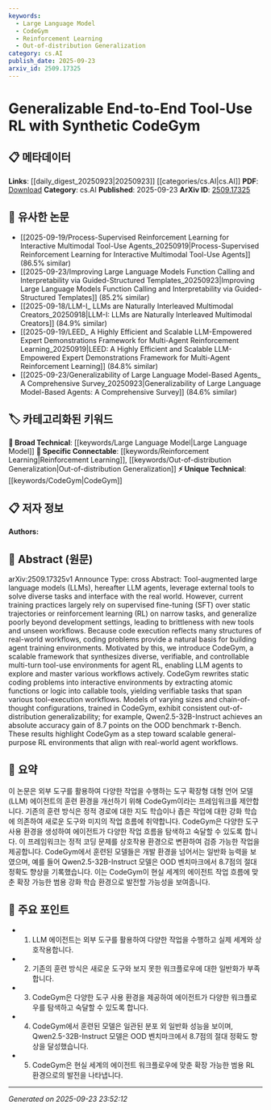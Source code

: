 ```yaml
---
keywords:
  - Large Language Model
  - CodeGym
  - Reinforcement Learning
  - Out-of-distribution Generalization
category: cs.AI
publish_date: 2025-09-23
arxiv_id: 2509.17325
---
```


<!-- KEYWORD_LINKING_METADATA:
{
  "processed_timestamp": "2025-09-23T23:52:12.824510",
  "vocabulary_version": "1.0",
  "selected_keywords": [
    "Large Language Model",
    "CodeGym",
    "Reinforcement Learning",
    "Out-of-distribution Generalization"
  ],
  "rejected_keywords": [],
  "similarity_scores": {
    "Large Language Model": 0.85,
    "CodeGym": 0.8,
    "Reinforcement Learning": 0.78,
    "Out-of-distribution Generalization": 0.77
  },
  "extraction_method": "AI_prompt_based",
  "budget_applied": true,
  "candidates_json": {
    "candidates": [
      {
        "surface": "Tool-augmented large language models",
        "canonical": "Large Language Model",
        "aliases": [
          "LLM agents",
          "Tool-augmented LLMs"
        ],
        "category": "broad_technical",
        "rationale": "Connects to existing knowledge on large language models, emphasizing their tool-augmented capabilities.",
        "novelty_score": 0.45,
        "connectivity_score": 0.88,
        "specificity_score": 0.65,
        "link_intent_score": 0.85
      },
      {
        "surface": "CodeGym",
        "canonical": "CodeGym",
        "aliases": [
          "CodeGym framework"
        ],
        "category": "unique_technical",
        "rationale": "Introduces a novel framework for training LLM agents, crucial for understanding the paper's contribution.",
        "novelty_score": 0.92,
        "connectivity_score": 0.7,
        "specificity_score": 0.9,
        "link_intent_score": 0.8
      },
      {
        "surface": "Reinforcement Learning",
        "canonical": "Reinforcement Learning",
        "aliases": [
          "RL"
        ],
        "category": "specific_connectable",
        "rationale": "A core method used in the paper, linking to a broad area of machine learning research.",
        "novelty_score": 0.3,
        "connectivity_score": 0.85,
        "specificity_score": 0.7,
        "link_intent_score": 0.78
      },
      {
        "surface": "Out-of-distribution generalizability",
        "canonical": "Out-of-distribution Generalization",
        "aliases": [
          "OOD generalization"
        ],
        "category": "specific_connectable",
        "rationale": "Key concept for evaluating the model's performance beyond training data.",
        "novelty_score": 0.55,
        "connectivity_score": 0.75,
        "specificity_score": 0.8,
        "link_intent_score": 0.77
      }
    ],
    "ban_list_suggestions": [
      "static trajectories",
      "supervised fine-tuning"
    ]
  },
  "decisions": [
    {
      "candidate_surface": "Tool-augmented large language models",
      "resolved_canonical": "Large Language Model",
      "decision": "linked",
      "scores": {
        "novelty": 0.45,
        "connectivity": 0.88,
        "specificity": 0.65,
        "link_intent": 0.85
      }
    },
    {
      "candidate_surface": "CodeGym",
      "resolved_canonical": "CodeGym",
      "decision": "linked",
      "scores": {
        "novelty": 0.92,
        "connectivity": 0.7,
        "specificity": 0.9,
        "link_intent": 0.8
      }
    },
    {
      "candidate_surface": "Reinforcement Learning",
      "resolved_canonical": "Reinforcement Learning",
      "decision": "linked",
      "scores": {
        "novelty": 0.3,
        "connectivity": 0.85,
        "specificity": 0.7,
        "link_intent": 0.78
      }
    },
    {
      "candidate_surface": "Out-of-distribution generalizability",
      "resolved_canonical": "Out-of-distribution Generalization",
      "decision": "linked",
      "scores": {
        "novelty": 0.55,
        "connectivity": 0.75,
        "specificity": 0.8,
        "link_intent": 0.77
      }
    }
  ]
}
-->

# Generalizable End-to-End Tool-Use RL with Synthetic CodeGym

## 📋 메타데이터

**Links**: [[daily_digest_20250923|20250923]] [[categories/cs.AI|cs.AI]]
**PDF**: [Download](https://arxiv.org/pdf/2509.17325.pdf)
**Category**: cs.AI
**Published**: 2025-09-23
**ArXiv ID**: [2509.17325](https://arxiv.org/abs/2509.17325)

## 🔗 유사한 논문
- [[2025-09-19/Process-Supervised Reinforcement Learning for Interactive Multimodal Tool-Use Agents_20250919|Process-Supervised Reinforcement Learning for Interactive Multimodal Tool-Use Agents]] (86.5% similar)
- [[2025-09-23/Improving Large Language Models Function Calling and Interpretability via Guided-Structured Templates_20250923|Improving Large Language Models Function Calling and Interpretability via Guided-Structured Templates]] (85.2% similar)
- [[2025-09-18/LLM-I_ LLMs are Naturally Interleaved Multimodal Creators_20250918|LLM-I: LLMs are Naturally Interleaved Multimodal Creators]] (84.9% similar)
- [[2025-09-19/LEED_ A Highly Efficient and Scalable LLM-Empowered Expert Demonstrations Framework for Multi-Agent Reinforcement Learning_20250919|LEED: A Highly Efficient and Scalable LLM-Empowered Expert Demonstrations Framework for Multi-Agent Reinforcement Learning]] (84.8% similar)
- [[2025-09-23/Generalizability of Large Language Model-Based Agents_ A Comprehensive Survey_20250923|Generalizability of Large Language Model-Based Agents: A Comprehensive Survey]] (84.6% similar)

## 🏷️ 카테고리화된 키워드
**🧠 Broad Technical**: [[keywords/Large Language Model|Large Language Model]]
**🔗 Specific Connectable**: [[keywords/Reinforcement Learning|Reinforcement Learning]], [[keywords/Out-of-distribution Generalization|Out-of-distribution Generalization]]
**⚡ Unique Technical**: [[keywords/CodeGym|CodeGym]]

## 📋 저자 정보

**Authors:** 

## 📄 Abstract (원문)

arXiv:2509.17325v1 Announce Type: cross 
Abstract: Tool-augmented large language models (LLMs), hereafter LLM agents, leverage external tools to solve diverse tasks and interface with the real world. However, current training practices largely rely on supervised fine-tuning (SFT) over static trajectories or reinforcement learning (RL) on narrow tasks, and generalize poorly beyond development settings, leading to brittleness with new tools and unseen workflows. Because code execution reflects many structures of real-world workflows, coding problems provide a natural basis for building agent training environments. Motivated by this, we introduce CodeGym, a scalable framework that synthesizes diverse, verifiable, and controllable multi-turn tool-use environments for agent RL, enabling LLM agents to explore and master various workflows actively. CodeGym rewrites static coding problems into interactive environments by extracting atomic functions or logic into callable tools, yielding verifiable tasks that span various tool-execution workflows. Models of varying sizes and chain-of-thought configurations, trained in CodeGym, exhibit consistent out-of-distribution generalizability; for example, Qwen2.5-32B-Instruct achieves an absolute accuracy gain of 8.7 points on the OOD benchmark $\tau$-Bench. These results highlight CodeGym as a step toward scalable general-purpose RL environments that align with real-world agent workflows.

## 📝 요약

이 논문은 외부 도구를 활용하여 다양한 작업을 수행하는 도구 확장형 대형 언어 모델(LLM) 에이전트의 훈련 환경을 개선하기 위해 CodeGym이라는 프레임워크를 제안합니다. 기존의 훈련 방식은 정적 경로에 대한 지도 학습이나 좁은 작업에 대한 강화 학습에 의존하여 새로운 도구와 미지의 작업 흐름에 취약합니다. CodeGym은 다양한 도구 사용 환경을 생성하여 에이전트가 다양한 작업 흐름을 탐색하고 숙달할 수 있도록 합니다. 이 프레임워크는 정적 코딩 문제를 상호작용 환경으로 변환하여 검증 가능한 작업을 제공합니다. CodeGym에서 훈련된 모델들은 개발 환경을 넘어서는 일반화 능력을 보였으며, 예를 들어 Qwen2.5-32B-Instruct 모델은 OOD 벤치마크에서 8.7점의 절대 정확도 향상을 기록했습니다. 이는 CodeGym이 현실 세계의 에이전트 작업 흐름에 맞춘 확장 가능한 범용 강화 학습 환경으로 발전할 가능성을 보여줍니다.

## 🎯 주요 포인트

- 1. LLM 에이전트는 외부 도구를 활용하여 다양한 작업을 수행하고 실제 세계와 상호작용합니다.
- 2. 기존의 훈련 방식은 새로운 도구와 보지 못한 워크플로우에 대한 일반화가 부족합니다.
- 3. CodeGym은 다양한 도구 사용 환경을 제공하여 에이전트가 다양한 워크플로우를 탐색하고 숙달할 수 있도록 합니다.
- 4. CodeGym에서 훈련된 모델은 일관된 분포 외 일반화 성능을 보이며, Qwen2.5-32B-Instruct 모델은 OOD 벤치마크에서 8.7점의 절대 정확도 향상을 달성했습니다.
- 5. CodeGym은 현실 세계의 에이전트 워크플로우에 맞춘 확장 가능한 범용 RL 환경으로의 발전을 나타냅니다.


---

*Generated on 2025-09-23 23:52:12*